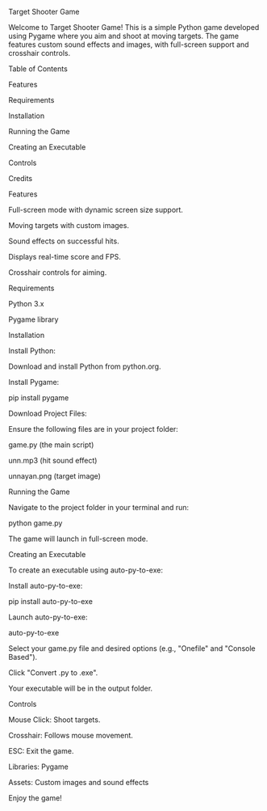 
Target Shooter Game

Welcome to Target Shooter Game! This is a simple Python game developed using Pygame where you aim and shoot at moving targets. The game features custom sound effects and images, with full-screen support and crosshair controls.

Table of Contents

Features

Requirements

Installation

Running the Game

Creating an Executable

Controls

Credits

Features

Full-screen mode with dynamic screen size support.

Moving targets with custom images.

Sound effects on successful hits.

Displays real-time score and FPS.

Crosshair controls for aiming.

Requirements

Python 3.x

Pygame library

Installation

Install Python:

Download and install Python from python.org.

Install Pygame:

pip install pygame

Download Project Files:

Ensure the following files are in your project folder:

game.py (the main script)

unn.mp3 (hit sound effect)

unnayan.png (target image)

Running the Game

Navigate to the project folder in your terminal and run:

python game.py

The game will launch in full-screen mode.

Creating an Executable

To create an executable using auto-py-to-exe:

Install auto-py-to-exe:

pip install auto-py-to-exe

Launch auto-py-to-exe:

auto-py-to-exe

Select your game.py file and desired options (e.g., "Onefile" and "Console Based").

Click "Convert .py to .exe".

Your executable will be in the output folder.

Controls

Mouse Click: Shoot targets.

Crosshair: Follows mouse movement.

ESC: Exit the game.

Libraries: Pygame

Assets: Custom images and sound effects

Enjoy the game!
